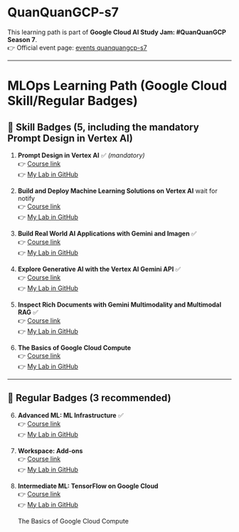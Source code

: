 # QuanQuanGCP-s7

This learning path is part of **Google Cloud AI Study Jam: #QuanQuanGCP Season 7**.  
👉 Official event page: [events quanquangcp-s7](https://rsvp.withgoogle.com/events/quanquangcp-s7)

---

# MLOps Learning Path (Google Cloud Skill/Regular Badges)

## 📌 Skill Badges (5, including the mandatory **Prompt Design in Vertex AI**)

1. **Prompt Design in Vertex AI** ✅ *(mandatory)*  
   👉 [Course link](https://www.cloudskillsboost.google/paths/118/course_templates/976)  
   👉 [My Lab in GitHub](https://github.com/dauvannam1804/quanquangcp-s7/tree/main/Prompt%20Design%20in%20Vertex%20AI)

2. **Build and Deploy Machine Learning Solutions on Vertex AI**  wait for notify   
   👉 [Course link](https://www.cloudskillsboost.google/course_templates/609)  
   👉 [My Lab in GitHub](https://github.com/dauvannam1804/quanquangcp-s7/tree/main/Build%20and%20Deploy%20Machine%20Learning%20Solutions%20on%20Vertex%20AI)

3. **Build Real World AI Applications with Gemini and Imagen** ✅   
   👉 [Course link](https://www.cloudskillsboost.google/course_templates/1076)  
   👉 [My Lab in GitHub](https://github.com/dauvannam1804/quanquangcp-s7/tree/main/Build%20Real%20World%20AI%20Applications%20with%20Gemini%20and%20Imagen)

4. **Explore Generative AI with the Vertex AI Gemini API**  ✅   
   👉 [Course link](https://www.cloudskillsboost.google/course_templates/959)  
   👉 [My Lab in GitHub](https://github.com/dauvannam1804/quanquangcp-s7/tree/main/Explore%20Generative%20AI%20with%20the%20Gemini%20API%20in%20Vertex%20AI)

5. **Inspect Rich Documents with Gemini Multimodality and Multimodal RAG**  ✅   
   👉 [Course link](https://www.cloudskillsboost.google/course_templates/981)  
   👉 [My Lab in GitHub](https://github.com/dauvannam1804/quanquangcp-s7/tree/main/Inspect%20Rich%20Documents%20with%20Gemini%20Multimodality%20and%20Multimodal%20RAG)

6. **The Basics of Google Cloud Compute**  
   👉 [Course link](https://www.cloudskillsboost.google/course_templates/754)  
   👉 [My Lab in GitHub](https://github.com/your-username/your-repo-link/tree/main/multimodal-vector-search)
---

## 📌 Regular Badges (3 recommended)

6. **Advanced ML: ML Infrastructure**  ✅   
   👉 [Course link](https://www.cloudskillsboost.google/course_templates/666)  
   👉 [My Lab in GitHub](https://github.com/dauvannam1804/quanquangcp-s7/tree/main/Advanced%20ML%3A%20ML%20Infrastructure)

7. **Workspace: Add-ons**  
   👉 [Course link](https://www.cloudskillsboost.google/course_templates/781)  
   👉 [My Lab in GitHub](https://github.com/your-username/your-repo-link/tree/main/ml-enterprise)

8. **Intermediate ML: TensorFlow on Google Cloud**  
   👉 [Course link](https://www.cloudskillsboost.google/course_templates/738)  
   👉 [My Lab in GitHub](https://github.com/your-username/your-repo-link/tree/main/foundations-data-ml-ai)

   
   The Basics of Google Cloud Compute
   



